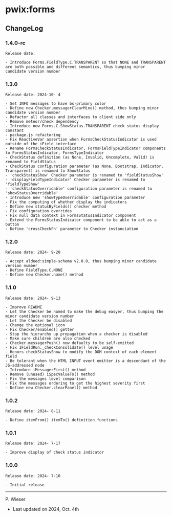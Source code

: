 # pwix:forms

## ChangeLog

### 1.4.0-rc

    Release date: 

    - Introduce Forms.FieldType.C.TRANSPARENT so that NONE and TRANSPARENT are both possible and different semantics, thus bumping minor candidate version number

### 1.3.0

    Release date: 2024-10- 4

    - Set INFO messages to have bs-primary color
    - Define new Checker.messagerClearMine() method, thus bumping minor candidate version number
    - Refactor all classes and interfaces to client side only
    - Remove meteor/check dependency
    - Introduce new Forms.C.ShowStatus.TRANSPARENT check status display constant
    - package.js refactoring
    - Fix ReactiveVar assertion when FormsCheckStatusIndicator is used outside of the iField interface
    - Rename FormsCheckStatusIndicator, FormsFieldTypeIndicator components to FormsStatusIndicator, FormsTypeIndicator
    - CheckStatus definition (as None, Invalid, Uncomplete, Valid) is renamed to FieldStatus
    - CheckStatus configuration parameter (as None, Bootstrap, Indicator, Transparent) is renamed to ShowStatus
    - 'checkStatusShow' Checker parameter is renamed to 'fieldStatusShow'
    - 'displayFieldTypeIndicator' Checker parameter is renamed to 'fieldTypeShow'
    - 'checkStatusOverridable' configuration parameter is renamed to 'showStatusOverridable'
    - Introduce new 'showTypeOverridable' configuration parameter
    - Fix the computing of whether display the indicators
    - Define new statusByFields() checker method
    - Fix configuration overrides
    - Fix null data context in FormsStatusIndicator component
    - Extend the FormsStatusIndicator component to be able to act as a button
    - Define 'crossCheckFn' parameter to Checker instanciation

### 1.2.0

    Release date: 2024- 9-20

    - Accept aldeed:simple-schema v2.0.0, thus bumping minor candidate version number
    - Define FieldType.C.NONE
    - Define new Checker.name() method

### 1.1.0

    Release date: 2024- 9-13

    - Improve README
    - Let the Checker be named to make the debug easyer, thus bumping the minor candidate version number
    - Let the Checker be disabled
    - Change the optional icon
    - Fix Checker/enabled() getter
    - Stop the hierarchy up propagation when a checker is disabled
    - Make sure children are also checked
    - Checker.messagerPush() now defaults to be self-emitted
    - Fix IFieldRun._checkConsolidate() level usage
    - Honors checkStatusShow to modify the DOM context of each element field
    - Be tolerant when the HTML INPUT event emitter is a descendant of the JS-addressed node
    - Introduce iMessagerFirst() method
    - Remove (unused) iSpecValueTo() method
    - Fix the messages level comparison
    - Fix the messages ordering to get the highest severity first
    - Define new Checker.clearPanel() method

### 1.0.2

    Release date: 2024- 8-11

    - Define itemFrom() itemTo() definition functions

### 1.0.1

    Release date: 2024- 7-17

    - Improve display of check status indicator

### 1.0.0

    Release date: 2024- 7-10

    - Initial release

---
P. Wieser
- Last updated on 2024, Oct. 4th
